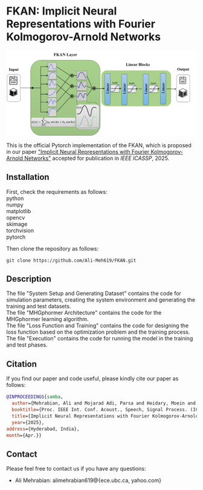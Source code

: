 # FKAN: Implicit Neural Representations with Fourier Kolmogorov-Arnold Networks

<p align="center">
  <img src="arch.png" alt="Title of the Picture">
  <br>
</p>

This is the official Pytorch implementation of the FKAN, which is proposed in our paper ["Implicit Neural Representations with Fourier Kolmogorov-Arnold Networks"](https://arxiv.org/pdf/2409.09323) accepted for publication in *IEEE ICASSP*, 2025.

## Installation

First, check the requirements as follows:\
python\
numpy\
matplotlib\
opencv\
skimage\
torchvision\
pytorch

Then clone the repository as follows:
```shell
git clone https://github.com/Ali-Meh619/FKAN.git
```


## Description

The file "System Setup and Generating Dataset" contains the code for simulation parameters, creating the system environment and generating the training and test datasets.\
The file "MHGphormer Architecture" contains the code for the MHGphormer learning algorithm.\
The file "Loss Function and Training" contains the code for designing the loss function based on the optimization problem and the training process.\
The file "Execution" contains the code for running the model in the training and test phases.


## Citation

If you find our paper and code useful, please kindly cite our paper as follows:
```bibtex
@INPROCEEDINGS{samba,
  author={Mehrabian, Ali and Mojarad Adi, Parsa and Heidary, Moein and Hacihaliloglu, Ilker},
  booktitle={Proc. IEEE Int. Conf. Acoust., Speech, Signal Process. (ICASSP)}, 
  title={Implicit Neural Representations with Fourier Kolmogorov-Arnold Networks}, 
  year={2025},
address={Hyderabad, India},
month={Apr.}}
```

## Contact

Please feel free to contact us if you have any questions:
- Ali Mehrabian: alimehrabian619@{ece.ubc.ca, yahoo.com}

